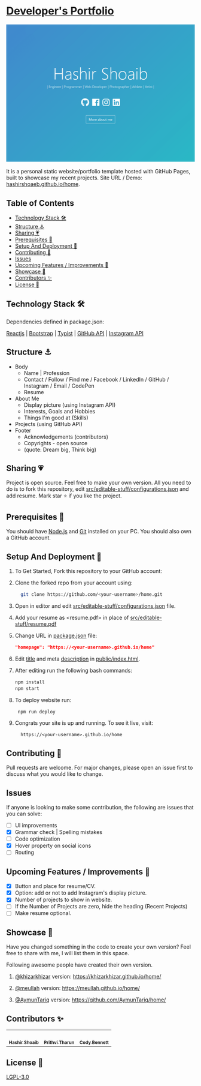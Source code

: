 # [Developer's Portfolio](https://hashirshoaeb.github.io/home)

[![Site preview](/public/social-image.png)](https://hashirshoaeb.github.io/home)

It is a personal static website/portfolio template hosted with GitHub Pages, built to showcase my recent projects. Site URL / Demo: [hashirshoaeb.github.io/home](https://hashirshoaeb.github.io/home).

## Table of Contents

- [Technology Stack 🛠️](#technology-stack-)
- [Structure ⚓](#structure-)
- [Sharing 💗](#sharing-)
- [Prerequisites 🍪](#prerequisites-)
- [Setup And Deployment 🔧](#setup-and-deployment-)
- [Contributing 🙌](#contributing-)
- [Issues](#issues)
- [Upcoming Features / Improvements 🔗](#upcoming-features-/-improvements-)
- [Showcase 🚀](#showcase-)
- [Contributors ✨](#contributors-)
- [License 📄](#license-)

## Technology Stack 🛠️

Dependencies defined in package.json:

[Reactjs](https://reactjs.org/)
| [Bootstrap](https://getbootstrap.com/)
| [Typist](https://github.com/jstejada/react-typist)
| [GitHub API](https://developer.github.com/v3/repos/)
| [Instagram API](https://www.instagram.com/developer/embedding/)

## Structure ⚓

- Body
  - Name | Profession
  - Contact / Follow / Find me / Facebook / LinkedIn / GitHub / Instagram / Email / CodePen
  - Resume
- About Me
  - Display picture (using Instagram API)
  - Interests, Goals and Hobbies
  - Things I'm good at (Skills)
- Projects (using GitHub API)
- Footer
  - Acknowledgements (contributors)
  - Copyrights - open source
  - (quote: Dream big, Think big)

## Sharing 💗

Project is open source. Feel free to make your own version. All you need to do is to fork this repository, edit [src/editable-stuff/configurations.json](./src/editable-stuff/configurations.json) and add resume. Mark star ⭐ if you like the project.

## Prerequisites 🍪

You should have [Node.js](https://nodejs.org/en/) and [Git](https://git-scm.com/) installed on your PC. You should also own a GitHub account.

## Setup And Deployment 🔧

1. To Get Started, Fork this repository to your GitHub account:
2. Clone the forked repo from your account using:

   ```bash
     git clone https://github.com/<your-username>/home.git
   ```

3. Open in editor and edit [src/editable-stuff/configurations.json](./src/editable-stuff/configurations.json) file.

4. Add your resume as <resume.pdf> in place of [src/editable-stuff/resume.pdf](./src/editable-stuff/)
5. Change URL in [package.json](./package.json) file:

   ```json
   "homepage": "https://<your-username>.github.io/home"
   ```

6. Edit [title](./public/index.html#L34) and meta [description](./public/index.html#L13) in [public/index.html](./public/index.html).

7. After editing run the following bash commands:

   ```bash
   npm install
   npm start
   ```

8. To deploy website run:

   ```bash
    npm run deploy
   ```

9. Congrats your site is up and running. To see it live, visit:

   ```https
     https://<your-username>.github.io/home
   ```

## Contributing 🙌

Pull requests are welcome. For major changes, please open an issue first to discuss what you would like to change.

## Issues

If anyone is looking to make some contribution, the following are issues that you can solve:

- [ ] UI improvements
- [x] Grammar check | Spelling mistakes
- [ ] Code optimization
- [x] Hover property on social icons
- [ ] Routing

## Upcoming Features / Improvements 🔗

- [x] Button and place for resume/CV.
- [x] Option: add or not to add Instagram's display picture.
- [x] Number of projects to show in website.
- [ ] If the Number of Projects are zero, hide the heading (Recent Projects)
- [ ] Make resume optional.

## Showcase 🚀

Have you changed something in the code to create your own version? Feel free to share with me, I will list them in this space.

Following awesome people have created their own version.

1. [@khizarkhizar](https://github.com/khizarkhizar) version: https://khizarkhizar.github.io/home/

2. [@meullah](https://github.com/meullah) version: https://meullah.github.io/home/

3. [@AymunTariq](https://github.com/AymunTariq) version: https://github.com/AymunTariq/home/

## Contributors ✨

<table>
  <tr>
    <td align="center">
      <a href="https://www.facebook.com/hashir.shoaeb">
        <img src="https://avatars2.githubusercontent.com/u/35165481?v=4" width="100px" alt="" />
        <br />
        <sub><b>Hashir Shoaib</b></sub>
      </a>
      <br />
    </td>
    <td align="center">
      <a href="https://github.com/iprithvitharun">
        <img src="https://avatars2.githubusercontent.com/u/58725708?v=4" width="100px" alt="" />
        <br />
        <sub><b>Prithvi Tharun</b></sub>
      </a>
      <br />
    </td>
    <td align="center">
      <a href="https://github.com/CodyJasonBennett">
        <img src="https://avatars3.githubusercontent.com/u/23324155?s=460&v=4" width="100px" alt="" />
        <br />
        <sub><b>Cody Bennett</b></sub>
      </a>
      <br />
    </td>
  </tr>
</table>

## License 📄

[LGPL-3.0](https://www.gnu.org/licenses/lgpl-3.0.en.html)
